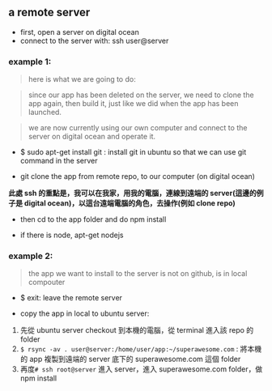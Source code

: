 ## a remote server

- first, open a server on digital ocean
- connect to the server with: ssh user@server

### example 1:

> here is what we are going to do:

> since our app has been deleted on the server, we need to clone the app again, then build it, just like we did when the app has been launched.

> we are now currently using our own computer and connect to the server on digital ocean and operate it.

- $ sudo apt-get install git : install git in ubuntu so that we can use git command in the server

- git clone the app from remote repo, to our computer (on digital ocean)

**此處 ssh 的重點是，我可以在我家，用我的電腦，連線到遠端的 server(這邊的例子是 digital ocean)，以這台遠端電腦的角色，去操作(例如 clone repo)**

- then cd to the app folder and do npm install

- if there is node, apt-get nodejs

### example 2:

> the app we want to install to the server is not on github, is in local compouter

- $ exit: leave the remote server

- copy the app in local to ubuntu server:

1. 先從 ubuntu server checkout 到本機的電腦，從 terminal 進入該 repo 的 folder
2. `$ rsync -av . user@server:/home/user/app:~/superawesome.com` : 將本機的 app 複製到遠端的 server 底下的 superawesome.com 這個 folder
3. 再度`# ssh root@server` 進入 server，進入 superawesome.com folder，做 npm install
